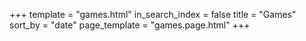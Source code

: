 +++
template = "games.html"
in_search_index = false
title = "Games"
sort_by = "date"
page_template = "games.page.html"
+++
